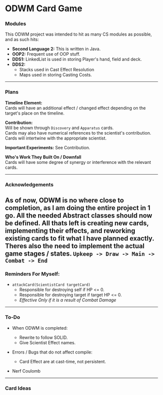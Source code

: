 # ODWM Card Game

### Modules
This ODWM project was intended to hit as many CS modules as possible, and as such hits:

- **Second Language 2:** This is written in Java.
- **OOP2:** Frequent use of OOP stuff.
- **DDS1:** LinkedList is used in storing Player's hand, field and deck.
- **DDS2:**
  + Stacks used in Cast Effect Resolution
  + Maps used in storing Casting Costs.

---

### Plans

**Timeline Element:** \
Cards will have an additional effect / changed effect depending on the target's place on the timeline.

**Contribution:** \
Will be shown through `Discovery` and `Apparatus` cards. \
Cards may also have numerical references to the scientist's contribution.
Cards will intertwine with the appropriate scientist.

**Important Experiments:** See Contribution.

**Who's Work They Built On / Downfall** \
Cards will have some degree of synergy or interference with the relevant cards.

---

### Acknowledgements
As of now, ODWM is no where close to completion, as I am doing the entire project in 1 go.
All the needed Abstract classes should now be defined. 
All thats left is creating new cards, implementing their effects, and reworking existing cards to fit what I have planned exactly.
Theres also the need to implement the actual game stages / states. `Upkeep -> Draw -> Main -> Combat -> End`
---

### Reminders For Myself:

- `attackCard(ScientistCard targetCard)`
  + Responsible for destroying self if HP <= 0. 
  + Responsible for destroying target if target HP <= 0.
  + *Effective Only if it is a result of Combat Damage*

---

### To-Do

- When ODWM is completed:
    + Rewrite to follow SOLID.
    + Give Scientist Effect names.

- Errors / Bugs that do not affect compile:
    + Card Effect are at cast-time, not persistent.

- Nerf Coulomb

---

### Card Ideas